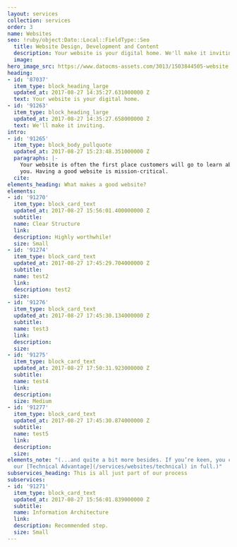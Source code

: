 ```yaml
---
layout: services
collection: services
order: 3
name: Websites
seo: !ruby/object:Dato::Local::FieldType::Seo
  title: Website Design, Development and Content
  description: Your website is your digital home. We'll make it inviting.
  image: 
hero_image_src: https://www.datocms-assets.com/3013/1503844505-website.jpg
heading:
- id: '87037'
  item_type: block_heading_large
  updated_at: 2017-08-27 14:35:27.631000000 Z
  text: Your website is your digital home.
- id: '91263'
  item_type: block_heading_large
  updated_at: 2017-08-27 14:35:27.658000000 Z
  text: We'll make it inviting.
intro:
- id: '91265'
  item_type: block_body_pullquote
  updated_at: 2017-08-27 15:23:48.351000000 Z
  paragraphs: |-
    Your website is often the first place customers will go to learn about
    you. Having a good website is mission-critical.
  cite: 
elements_heading: What makes a good website?
elements:
- id: '91270'
  item_type: block_card_text
  updated_at: 2017-08-27 15:56:01.400000000 Z
  subtitle: 
  name: Clear Structure
  link: 
  description: Highly worthwhile!
  size: Small
- id: '91274'
  item_type: block_card_text
  updated_at: 2017-08-27 17:45:29.704000000 Z
  subtitle: 
  name: test2
  link: 
  description: test2
  size: 
- id: '91276'
  item_type: block_card_text
  updated_at: 2017-08-27 17:45:30.134000000 Z
  subtitle: 
  name: test3
  link: 
  description: 
  size: 
- id: '91275'
  item_type: block_card_text
  updated_at: 2017-08-27 17:50:31.923000000 Z
  subtitle: 
  name: test4
  link: 
  description: 
  size: Medium
- id: '91277'
  item_type: block_card_text
  updated_at: 2017-08-27 17:45:30.874000000 Z
  subtitle: 
  name: test5
  link: 
  description: 
  size: 
elements_note: "(...and quite a bit more besides. If you’re keen, you can read about
  our [Technical Advantage](/services/websites/technical) in full.)"
subservices_heading: This is all just part of our process
subservices:
- id: '91271'
  item_type: block_card_text
  updated_at: 2017-08-27 15:56:01.839000000 Z
  subtitle: 
  name: Information Architecture
  link: 
  description: Recommended step.
  size: Small
---
```


